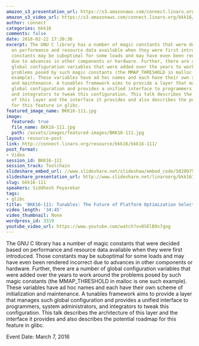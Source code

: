 ```yaml
---
amazon_s3_presentation_url: https://s3.amazonaws.com/connect.linaro.org/bkk16/Presentations/Monday/BKK16-111.pdf
amazon_s3_video_url: https://s3.amazonaws.com/connect.linaro.org/bkk16/Videos/Monday/BKK16-111%20Tuneable%20-%20The%20Future%20of%20Platform%20Optimisation%20Selection%20in%20glibc.mp4
author: connect
categories: bkk16
comments: false
date: 2016-02-22 17:20:36
excerpt: The GNU C library has a number of magic constants that were decided based
  on performance and resource data available when they were first introduced. Those
  constants may be suboptimal for some loads and may have even been rendered incorrect
  due to advances in other components or hardware. Further, there are a number of
  global configuration variables that were added over the years to work around the
  problems posed by such magic constants (the MMAP_THRESHOLD in malloc is one such
  example). These variables have ad hoc names and each have their own scheme of initialization
  and maintenance. A tunables framework aims to provide a layer that manages such
  global configuration and provides a unified interface to programmers, system administrators,
  and integrators to tweak this configuration. This talk describes the architecture
  of this layer and the interface it provides and also describes the potential roadmap
  for this feature in glibc.
featured_image_name: BKK16-111.jpg
image:
  featured: true
  file_name: BKK16-111.jpg
  path: /assets/images/featured-images/BKK16-111.jpg
layout: resource-post
link: http://connect.linaro.org/resource/bkk16/bkk16-111/
post_format:
- Video
session_id: BKK16-111
session_track: Toolchain
slideshare_embed_url: //www.slideshare.net/slideshow/embed_code/58209754
slideshare_presentation_url: http://www.slideshare.net/linaroorg/bkk16111-tunables-the-future-of-platform-optimization-selection-in-glibc
slug: bkk16-111
speakers: Siddhesh Poyarekar
tags:
- glibc
title: 'BKK16-111: Tunables: The Future of Platform Optimization Selection in glibc'
video_length: '34:45'
video_thumbnail: None
wordpress_id: 3319
youtube_video_url: https://www.youtube.com/watch?v=0SElB9s7gog
---
```


The GNU C library has a number of magic constants that were decided based on performance and resource data available when they were first introduced. Those constants may be suboptimal for some loads and may have even been rendered incorrect due to advances in other components or hardware. Further, there are a number of global configuration variables that were added over the years to work around the problems posed by such magic constants (the MMAP_THRESHOLD in malloc is one such example). These variables have ad hoc names and each have their own scheme of initialization and maintenance. A tunables framework aims to provide a layer that manages such global configuration and provides a unified interface to programmers, system administrators, and integrators to tweak this configuration. This talk describes the architecture of this layer and the interface it provides and also describes the potential roadmap for this feature in glibc.

Event Date: March 7, 2016